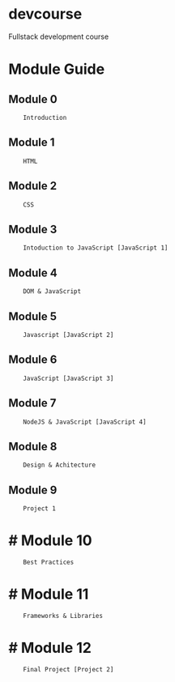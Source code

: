 # devcourse
Fullstack development course

# Module Guide 

## Module 0 
        Introduction
## Module 1 
        HTML
## Module 2 
        CSS
## Module 3 
        Intoduction to JavaScript [JavaScript 1]
## Module 4 
        DOM & JavaScript
## Module 5 
        Javascript [JavaScript 2]
## Module 6 
        JavaScript [JavaScript 3]
## Module 7 
        NodeJS & JavaScript [JavaScript 4]
## Module 8 
        Design & Achitecture
## Module 9 
        Project 1
# # Module 10 
        Best Practices
# # Module 11 
        Frameworks & Libraries 
# # Module 12 
        Final Project [Project 2] 